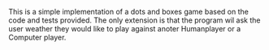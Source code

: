 This is a simple implementation of a dots and boxes game based on the code and tests provided.
The only extension is that the program wil ask the user weather they would like to play against anoter Humanplayer or a Computer player.
